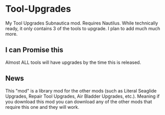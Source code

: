 # Tool-Upgrades
My Tool Upgrades Subnautica mod. Requires Nautilus. While technically ready, it only contains 3 of the tools to upgrade. I plan to add much much more.
## I can Promise this
Almost ALL tools will have upgrades by the time this is released.
## News
This "mod" is a library mod for the other mods (such as Literal Seaglide Upgrades, Repair Tool Upgrades, Air Bladder Upgrades, etc.). Meaning if you download this mod you can download any of the other mods that require this one and they will work.
